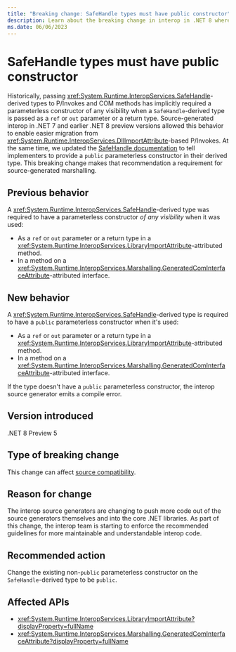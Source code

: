 ```yaml
---
title: "Breaking change: SafeHandle types must have public constructor"
description: Learn about the breaking change in interop in .NET 8 where SafeHandle-derived types used as 'ref' or 'out' parameters or as return types in 'LibraryImport' or 'GeneratedComInterface' methods must have a public constructor.
ms.date: 06/06/2023
---
```

# SafeHandle types must have public constructor

Historically, passing <xref:System.Runtime.InteropServices.SafeHandle>-derived types to P/Invokes and COM methods has implicitly required a parameterless constructor of any visibility when a `SafeHandle`-derived type is passed as a `ref` or `out` parameter or a return type. Source-generated interop in .NET 7 and earlier .NET 8 preview versions allowed this behavior to enable easier migration from <xref:System.Runtime.InteropServices.DllImportAttribute>-based P/Invokes. At the same time, we updated the [SafeHandle documentation](/dotnet/api/system.runtime.interopservices.safehandle#notes-to-implementers) to tell implementers to provide a `public` parameterless constructor in their derived type. This breaking change makes that recommendation a requirement for source-generated marshalling.

## Previous behavior

A <xref:System.Runtime.InteropServices.SafeHandle>-derived type was required to have a parameterless constructor *of any visibility* when it was used:

- As a `ref` or `out` parameter or a return type in a <xref:System.Runtime.InteropServices.LibraryImportAttribute>-attributed method.
- In a method on a <xref:System.Runtime.InteropServices.Marshalling.GeneratedComInterfaceAttribute>-attributed interface.

## New behavior

A <xref:System.Runtime.InteropServices.SafeHandle>-derived type is required to have a `public` parameterless constructor when it's used:

- As a `ref` or `out` parameter or a return type in a <xref:System.Runtime.InteropServices.LibraryImportAttribute>-attributed method.
- In a method on a <xref:System.Runtime.InteropServices.Marshalling.GeneratedComInterfaceAttribute>-attributed interface.

If the type doesn't have a `public` parameterless constructor, the interop source generator emits a compile error.

## Version introduced

.NET 8 Preview 5

## Type of breaking change

This change can affect [source compatibility](../../categories.md#source-compatibility).

## Reason for change

The interop source generators are changing to push more code out of the source generators themselves and into the core .NET libraries. As part of this change, the interop team is starting to enforce the recommended guidelines for more maintainable and understandable interop code.

## Recommended action

Change the existing non-`public` parameterless constructor on the `SafeHandle`-derived type to be `public`.

## Affected APIs

- <xref:System.Runtime.InteropServices.LibraryImportAttribute?displayProperty=fullName>
- <xref:System.Runtime.InteropServices.Marshalling.GeneratedComInterfaceAttribute?displayProperty=fullName>
